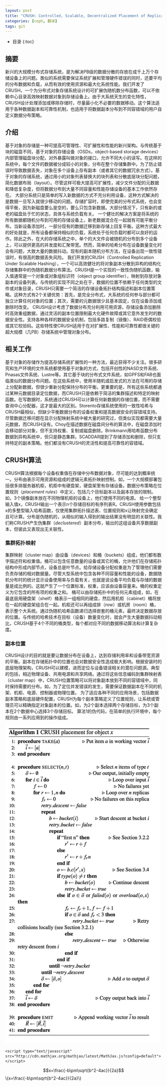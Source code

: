 ```yaml
---
layout: post
title: "CRUSH: Controlled, Scalable, Decentralized Placement of Replicated Data"
categories: [ceph, 翻译]
tags: git
---
```


* 目录
{:toc}

## 摘要
新兴的大规模分布式存储系统，是为解决PB级的数据分散的存放在成千上万个存储设备上的问题。类似的系统需要保证系统扩展和管理硬件错误的同时，还要平均的分布数据和负载，从而有效的使用资源和最大化系统性能。我们开发了CRUSH，一个为分布式对象存储系统设计的可扩展伪随机数分布函数，可以不依赖中心目录高效映射数据对象到存储设备上。由于大系统天生的变化特性，CRUSH设计处理添加或移除存储时，尽量最小化不必要的数据移动。这个算法适用于各种数据副本和可靠性机制，也适用于将数据副本分布到不同容错域的用户自定义数据分布策略。

## 介绍
基于对象的存储是一种可提高可管理性、可扩展性和性能的新兴架构。与传统基于块的磁盘不同，基于对象的存储设备（OSDs，object-based storage devices）内部管理磁盘块分配，对外暴露叫做对象的接口，允许不同大小的读写。在这样的系统中，每个文件的数据被分成较小的对象，分布在整个存储集群中。为了防止错误时导致数据丢失，对象在多个设备上存有副本（或者其它的数据冗余方式）。基于对象的存储系统，通过用小的对象列表替换大的块列表和分散底层块分配问题，简化数据布局（layout）。尽管这样可极大提高可扩展性，减少文件分配的元数据和降低复杂度，但将数据分布到大量不同容量和性能存储设备的基本工作依然存在。
大部分系统只是简单的写入新数据的方式不充分利用设备，这种方式解决的是数据一旦写入就很少移动的问题。存储扩容时，即使完美的分布式系统，也会变得平衡，因为新磁盘要么是空的，要么只包含新数据。大部分情况下，只有新的或老的磁盘处于忙的状态，具体与系统负载有关。
一个健壮的解决方案是将系统的所有数据都随机分布到可用的存储设备上，新老数据混合在一起就有可能平衡分布。当新设备添加时，一部分现有的数据迁移到新存储上回复平衡。这种方式最大的好处就是，所有设备都保持相似的负载，系统处于任何负载时都可以良好的运作。除此之外，在大的存储系统之中，单个的大文件会被随机的分布到多个设备上，可以提供更高的并发度和汇聚带宽。然而，简单的哈希分布在设备数量变化时会有问题，大致大量的数据抖动。现有的副本随机分布方法，在设备出现一致性错误时，有很高的数据丢失风险。
我们开发的CRUSH（Controlled Replication Under Scalable Hashing），一个可以高效健壮的将对象副本分散到异构的结构化存储集群中的伪随机数据分布算法。CRUSH是一个实现的一致性伪随机函数，输入值通常是一个对象或对象组标识符（object group identifier），映射到存放对象副本的设备列表。与传统的实现不同之处在于，数据的位置不依赖于任何类型的文件或对象目录，CRUSH只需要一个简洁的存储设备拓扑结构描述和副本位置策略。这种方式有2个关键优势：首先，是完全分布式，大系统的任何参与部分都可独立计算任何对象的位置；其次，需要的元数据很少且基本固定，仅在设备添加或删除时改变。
CRUSH设计考虑了数据分布充分利用可用资源，存储设备添加删除时高效重组数据，通过灵活的副本位置限制最大化硬件故障或其它意外发生时的数据安全性。支持各种各样的数据安全机制，包括多路复制（镜像）、RAID奇偶校验或其它校验码。这些特性使CRUSH适用于在对扩展性、性能和可靠性都很关键的超大规模（几PB）存储系统中管理对象分布。

## 相关工作
基于对象的存储作为提高存储系统扩展性的一种方法，最近获得不少关注。很多研究和生产环境的文件系统都使用基于对象的方式，包括开创性的NASD文件系统、Pnasas文件系统、Lustre等。其它基于块的分布式文件系统，如GPFS和FAB也面临类似的数据分布问题。在这些系统中，使用半随机或启发式的方法在可用的存储上分配新数据，但很少重新分配保持分布的平衡。更重要的是，所有这些系统都通过某种元数据目录定位数据，而CRUSH只是依赖于简洁的集群描述和特定的映射函数。在写数据时，系统通过CRUSH可以计算任何新数据的存储位置，而不需要查询中心分配器，这才是最大的区别。Storento存储系统使用的一致性哈希与CRUSH最相似，但缺少平衡数据分布的设备权重和提高数据安全的容错域支持。
尽管数据迁移问题在显示分配映射系统中被大量的研究过，但类似实现都需要大量元数据，而CRUSH没有。Choy在描述数据在磁盘间分布的算法中，在磁盘添加时会移动部分对象，但不支持权重、复制或磁盘删除。Brinkmann用哈希函数分布数据到异构系统中，但只是静态集群。SCADDAR提到了存储添加和删除，但只支持特定的副本策略。他们都没有CRUSH的灵活性和提高可靠性的容错域。

## CRUSH算法
CRUSH算法根据每个设备权重值在存储中分布数据对象，尽可能的达到概率统一。分布由表示可用资源和组成的逻辑元素拓扑映射控制。如，一个大规模部署包括很多排服务器机柜，机柜中有硬盘架，硬盘架里有存储设备。数据分布策略在位置规则（*placement rules*）中定义，包括几个目标副本以及副本存放的限制。如，3个镜像副本放在不同物理机柜的设备上，他们使用不同的电源。
给一个整型输入值x，CRUSH输出一个表示n个存储目标的有序列表R。CRUSH使用参数包括x的多整型输入哈希函数，仅使用集群拓扑描述表、位置规则和x让映射完全确定且可计算。分布是伪随机的，从相似的输入得到的输出结果没有明显的关联性。我们称CRUSH产生伪集群（*declustered*）副本分布，输出的这组设备共享数据副本，但彼此又表现出无关联性。

### 集群拓扑映射
集群映射（cluster map）由设备（devices）和桶（buckets）组成，他们都有数字描述符和权重值。桶可以包含任意数量的设备或其它的桶，允许他们在存储拓扑结构中形成内部节点，设备总是叶节点。给存储设备分配权重是为了管理他们需要负责存储的相对数据量。尽管大型系统中包含各种不同容量和性能的设备，数据随机分布时的统计显示设备使用率与负载有关，也就是说设备平均负载与存储的数据量是成比例的。这就产生了一个位置标准，权重，应该由设备容量来。桶的权重定义为它包含的所有项的权重之和。
桶可以由存储拓扑中的任何元素组成，如，在最底层用硬盘架（shelf）桶表示一组相同的硬盘，然后用机柜（cabinet）桶将放在一起的硬盘架组合在一起。机柜还可以再组成排（row）或机房（room）桶，表示整个大系统。通过伪随机哈希函数递归选择嵌套的桶元素，最终决定数据存放的位置。与传统的哈希技术在目标（设备）数量变化时，就会产生大量数据抖动相比，CRUSH基于4个不同的桶类型，每个都对应不同的数据移动算法和计算复杂度。

### 副本位置

CRUSH设计的目的就是要让数据分布在设备上，达到存储利用率和设备带宽资源的平衡。副本在存储拓扑中的位置也会对数据安全性造成极大影响。根据安装时的底层物理架构，CRUSH可以建模，进而定位与设备错误相关的潜在问题源。典型的包括，相近物理设备、共用电源和共享网络。通过将这些信息编码到集群映射表（cluster map）中，CRUSH位置策略可以将对象副本放到不同的容错域中，同时保持需要的分布。如，为了定位并发错误的发生，需要保证数据副本在不同的机架、机柜、电源、控制器或物理位置。
为了适应各种不同的应用场景，包括数据副本策略和底层硬件配置，CRUSH为每个副本策略定义了位置规则，让系统或管理员可以精确指定对象副本的位置。如，为2个副本选择两个存储目标，为3个副本在2个数据中心选择3个存储目标。
算法1的伪代码，在简单的执行环境中，每个规则由一系列应用到的操作组成。

![算法1](../images/crush-alg1.jpg)

```
<script type="text/javascript" src="http://cdn.mathjax.org/mathjax/latest/MathJax.js?config=default"></script>
```
<script src="ASCIIMathML.js"></script>
$$x=\frac{-b\pm\sqrt{b^2-4ac}}{2a}$$\\(x=\frac{-b\pm\sqrt{b^2-4ac}}{2a}\\)


















